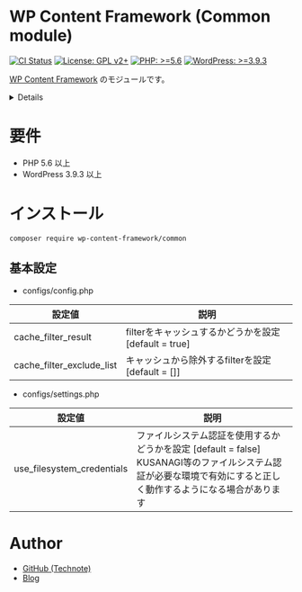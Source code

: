 # WP Content Framework (Common module)

[![CI Status](https://github.com/wp-content-framework/common/workflows/CI/badge.svg)](https://github.com/wp-content-framework/common/actions)
[![License: GPL v2+](https://img.shields.io/badge/License-GPL%20v2%2B-blue.svg)](http://www.gnu.org/licenses/gpl-2.0.html)
[![PHP: >=5.6](https://img.shields.io/badge/PHP-%3E%3D5.6-orange.svg)](http://php.net/)
[![WordPress: >=3.9.3](https://img.shields.io/badge/WordPress-%3E%3D3.9.3-brightgreen.svg)](https://wordpress.org/)

[WP Content Framework](https://github.com/wp-content-framework/core) のモジュールです。

<!-- START doctoc generated TOC please keep comment here to allow auto update -->
<!-- DON'T EDIT THIS SECTION, INSTEAD RE-RUN doctoc TO UPDATE -->
<details>
<summary>Details</summary>

- [要件](#%E8%A6%81%E4%BB%B6)
- [インストール](#%E3%82%A4%E3%83%B3%E3%82%B9%E3%83%88%E3%83%BC%E3%83%AB)
  - [基本設定](#%E5%9F%BA%E6%9C%AC%E8%A8%AD%E5%AE%9A)
- [Author](#author)

</details>
<!-- END doctoc generated TOC please keep comment here to allow auto update -->

# 要件
- PHP 5.6 以上
- WordPress 3.9.3 以上

# インストール

``` composer require wp-content-framework/common ```

## 基本設定
- configs/config.php

|設定値|説明|
|---|---|
|cache_filter_result|filterをキャッシュするかどうかを設定 \[default = true]|
|cache_filter_exclude_list|キャッシュから除外するfilterを設定 \[default = []]|

- configs/settings.php

|設定値|説明|
|---|---|
|use_filesystem_credentials|ファイルシステム認証を使用するかどうかを設定 \[default = false]<br>KUSANAGI等のファイルシステム認証が必要な環境で有効にすると正しく動作するようになる場合があります|

# Author
- [GitHub (Technote)](https://github.com/technote-space)
- [Blog](https://technote.space)
